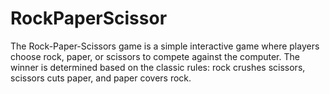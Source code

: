 # RockPaperScissor
The Rock-Paper-Scissors game is a simple interactive game where players choose rock, paper, or scissors to compete against the computer. The winner is determined based on the classic rules: rock crushes scissors, scissors cuts paper, and paper covers rock.
